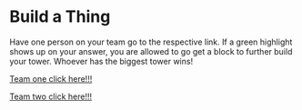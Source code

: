 # Build a Thing
Have one person on your team go to the respective link. If a green highlight shows up on your answer, you are allowed to go get a block to further build your tower. Whoever has the biggest tower wins!

[Team one click here!!!](https://docs.google.com/document/d/1n9dDfBT6nO8JLRkh8SQDackrFQ0bmyIfD3QN5fG2x-Y/edit?usp=sharing)

[Team two click here!!!](https://docs.google.com/document/d/1n9dDfBT6nO8JLRkh8SQDackrFQ0bmyIfD3QN5fG2x-Y/edit?usp=sharing)
